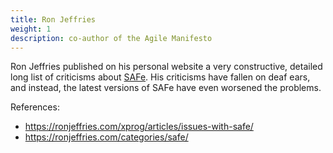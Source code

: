 ```yaml
---
title: Ron Jeffries
weight: 1
description: co-author of the Agile Manifesto
---
```


Ron Jeffries published on his personal website a very constructive, detailed long list of criticisms about [SAFe](https://www.scaledagileframework.com/).
His criticisms have fallen on deaf ears, and instead, the latest versions of SAFe have even worsened the problems.

References:
- https://ronjeffries.com/xprog/articles/issues-with-safe/ 
- https://ronjeffries.com/categories/safe/ 